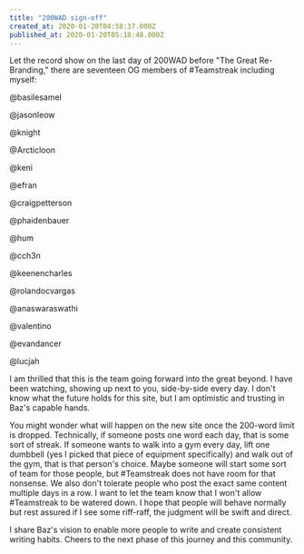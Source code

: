 ```yaml
---
title: "200WAD sign-off"
created_at: 2020-01-20T04:58:37.000Z
published_at: 2020-01-20T05:18:48.000Z
---
```

Let the record show on the last day of 200WAD before "The Great Re-Branding," there are seventeen OG members of #Teamstreak including myself:

@basilesamel

@jasonleow

@knight

@Arcticloon

@keni

@efran

@craigpetterson

@phaidenbauer

@hum

@cch3n

@keenencharles

@rolandocvargas

@anaswaraswathi

@valentino

@evandancer

@lucjah

I am thrilled that this is the team going forward into the great beyond. I have been watching, showing up next to you, side-by-side every day. I don't know what the future holds for this site, but I am optimistic and trusting in Baz's capable hands.

You might wonder what will happen on the new site once the 200-word limit is dropped. Technically, if someone posts one word each day, that is some sort of streak. If someone wants to walk into a gym every day, lift one dumbbell (yes I picked that piece of equipment specifically) and walk out of the gym, that is that person's choice. Maybe someone will start some sort of team for those people, but #Teamstreak does not have room for that nonsense. We also don't tolerate people who post the exact same content multiple days in a row. I want to let the team know that I won't allow #Teamstreak to be watered down. I hope that people will behave normally but rest assured if I see some riff-raff, the judgment will be swift and direct. 

I share Baz's vision to enable more people to write and create consistent writing habits. Cheers to the next phase of this journey and this community.
